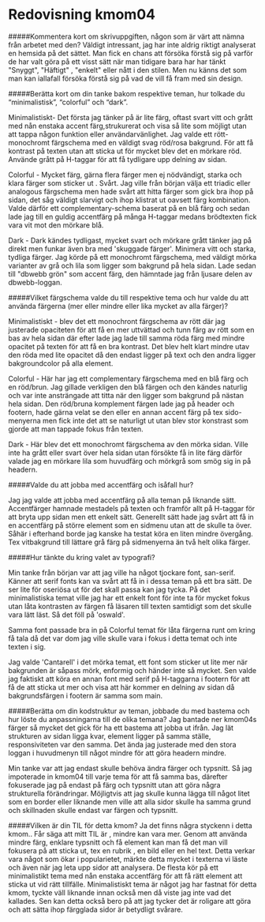---
---
Redovisning kmom04
=========================

#####Kommentera kort om skrivuppgiften, någon som är värt att nämna från arbetet med den?
Väldigt intressant, jag har inte aldrig riktigt analyserat en hemsida på det sättet. Man fick en chans att försöka 
förstå sig på varför de har valt göra på ett visst sätt när man tidigare bara har har tänkt "Snyggt", "Häftigt" , 
"enkelt" eller nått i den stilen. Men nu känns det som man kan iallafall försöka förstå sig på vad de vill få fram 
med sin design.

#####Berätta kort om din tanke bakom respektive teman, hur tolkade du “minimalistisk”, “colorful” och “dark”.

Minimalistiskt- Det första jag tänker på är lite färg, oftast svart vitt och grått med nån enstaka accent 
färg,strukurerat och visa så 
lite som möjligt utan att tappa någon funktion eller användarvänlighet. Jag valde ett rött-monochromt färgschema med
 en väldigt svag röd/rosa bakgrund. För att få kontrast på texten utan att sticka ut för mycket blev
 det en mörkare röd. Använde grått på H-taggar för att få tydligare upp delning av sidan.
 
Colorful - Mycket färg, gärna flera färger men ej nödvändigt, starka och klara färger som sticker ut . Svårt. 
Jag ville från början välja ett triadic eller analogous färgschema men hade svårt att hitta färger som gick bra ihop 
på sidan, det såg väldigt slarvigt och ihop klistrat ut oavsett färg kombination. Valde därför ett complementary-schema
baserat på en blå färg och sedan lade jag till en guldig accentfärg på många H-taggar medans brödtexten fick vara vit
 mot den mörkare blå.
  
Dark - Dark kändes tydligast, mycket svart och mörkare grått tänker jag på direkt men funkar även bra med 
'skuggade färger'. Minimera vitt och starka, tydliga färger.
Jag körde på ett monochromt färgschema, med väldigt mörka varianter av grå och lila som ligger som bakgrund på 
hela sidan. Lade sedan till "dbwebb grön" som accent färg, den hämntade jag från ljusare delen av dbwebb-loggan. 

#####Vilket färgschema valde du till respektive tema och hur valde du att använda färgerna (mer eller mindre eller lika mycket av alla färger)?

Minimalistiskt - blev det ett monochront färgschema av rött där jag justerade opaciteten för att få en mer uttvättad 
och tunn färg av rött som en bas av hela sidan där efter lade jag lade till samma röda färg med mindre opacitet på 
texten för att få en bra kontrast. Det blev helt klart mindre utav den röda med lite opacitet då den endast ligger på 
text och den andra ligger bakgroundcolor på alla element.

Colorful - Här har jag ett complementary färgschema med en blå färg och en röd/brun. Jag gillade verkligen den blå 
färgen och den kändes  naturlig och var inte ansträngade att titta när den ligger som bakgrund på nästan hela 
sidan. Den röd/bruna komplement färgen lade jag på header och footern, hade gärna velat se den eller en annan accent 
färg på tex sido-menyerna men fick inte det att se naturligt ut utan blev stor konstrast som gjorde att man tappade 
fokus från texten.

Dark - Här blev det ett monochromt färgschema av den mörka sidan. Ville inte ha grått eller svart över hela sidan 
utan försökte få in lite färg därför valade jag en mörkare lila som huvudfärg och mörkgrå som smög sig in 
på headern.

#####Valde du att jobba med accentfärg och isåfall hur?

Jag jag valde att jobba med accentfärg på alla teman på liknande sätt. Accentfärger hamnade mestadels på texten och 
framför allt på H-taggar för att bryta upp sidan men ett enkelt sätt. 
 Generellt sätt hade jag svårt att få in en 
accentfärg på större element som en sidmenu utan att de skulle ta över. Såhär i efterhand borde jag kanske ha testat 
köra en liten mindre övergång. Tex vitbakgrund till lättare grå färg på sidmenyerna än två helt olika färger.

#####Hur tänkte du kring valet av typografi?

Min tanke från början var att jag ville ha något tjockare font, san-serif. Känner att serif fonts kan va svårt att få
 in i dessa teman på ett bra sätt. De ser lite för oseriösa ut för det skall passa kan jag tycka. 
På det minimalistiska temat ville jag har ett enkelt font för inte ta för mycket fokus utan låta kontrasten av färgen
 få läsaren till texten samtidigt som det skulle vara lätt läst. Så det föll på 'oswald'.
 
 Samma font passade bra in på Colorful temat för låta färgerna runt om kring få tala då det var dom jag ville 
 skulle vara i fokus i detta temat och inte texten i sig.

Jag valde 'Cantarell' i det mörka temat, ett font som sticker ut lite mer när bakgrunden är såpass mörk, enformig 
och händer inte så mycket. Sen valde jag faktiskt att köra en annan font med serif på H-taggarna i footern för 
att få de att sticka ut mer och visa att här kommer en delning av sidan då bakgrundsfärgen i footern är samma som
 main.

#####Berätta om din kodstruktur av teman, jobbade du med bastema och hur löste du anpassningarna till de olika temana?
Jag bantade ner kmom04s färger så mycket det gick för ha ett bastema att jobba ut ifrån. Jag lät strukturen av sidan 
ligga kvar, element ligger på samma ställe, responsiviteten var den samma. Det ända jag justerade med den stora 
loggan i huvudmenyn till något mindre för att göra headern mindre. 

Min tanke var att jag endast skulle behöva ändra färger och typsnitt. Så jag impoterade in kmom04 till varje tema för
 att få samma bas, därefter fokuserade jag på endast på färg och typsnitt utan att göra några strukturella förändringar. 
 Möjligtvis att jag skulle 
kunna lägga till något litet som en border eller liknande men ville att alla sidor skulle ha samma grund och skillnaden skulle endast 
var färgen och typsnitt. 



#####Vilken är din TIL för detta kmom?
Ja det finns några styckenn i detta kmom.. 
Får säga att mitt TIL är , mindre kan vara mer. 
Genom att använda mindre färg, enklare typsnitt och få element kan man få det man vill fokusera på att sticka ut, tex
 en rubrik , en bild eller en hel text. 
 Detta verkar vara något som ökar i popularietet, märkte detta mycket i texterna vi läste och även när jag leta upp 
 sidor att analysera. De flesta kör på ett minimalistikt tema med nån enstaka accentfärg för att få rätt element att 
 sticka ut vid rätt tillfälle. 
 Minimalistiskt tema är något jag har fastnat för detta kmom, tyckte väll liknande innan också men då viste jag inte 
 vad det kallades. Sen kan detta också bero på att jag tycker det är roligare att göra och att sätta ihop färgglada 
 sidor är betydligt svårare. 